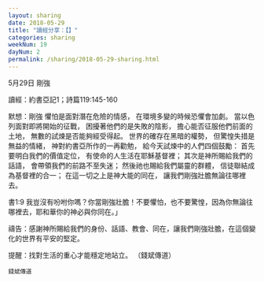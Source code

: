 ```yaml
---
layout: sharing
date: 2018-05-29
title: "讀經分享：【】"
categories: sharing
weekNum: 19
dayNum: 2
permalink: /sharing/2018-05-29-sharing.html
---
```

5月29日 剛強

讀經：約書亞記1；詩篇119:145-160

默想：剛強
懼怕是面對潛在危險的情感，
在環境多變的時候恐懼會加劇。
當以色列面對即將開始的征戰，
困擾著他們的是失敗的陰影，
擔心能否征服他們前面的土地，
無數的試煉是否能夠經受得起。
世界的確存在黑暗的權勢，
但驚惶失措是無益的情緒，
神對約書亞所作的一再勸勉，
給今天試煉中的人們四個鼓勵：
首先要明白我們的價值定位，
有使命的人生活在耶穌基督裡；
其次是神所賜給我們的話語，
會帶領我們的前路不至失迷； 
然後祂也賜給我們屬靈的群體，
信徒聯結成為基督裡的合一；
在這一切之上是神大能的同在，
讓我們剛強壯膽無論往哪裡去。

書1:9 我豈沒有吩咐你嗎？你當剛強壯膽！不要懼怕，也不要驚惶，因為你無論往哪裡去，耶和華你的神必與你同在。」

禱告：感謝神所賜給我們的身份、話語、教會、同在，讓我們剛強壯膽，在這個變化的世界有平安的堅定。

提醒：找對生活的重心才能穩定地站立。
（錢斌傳道）


`錢斌傳道`

